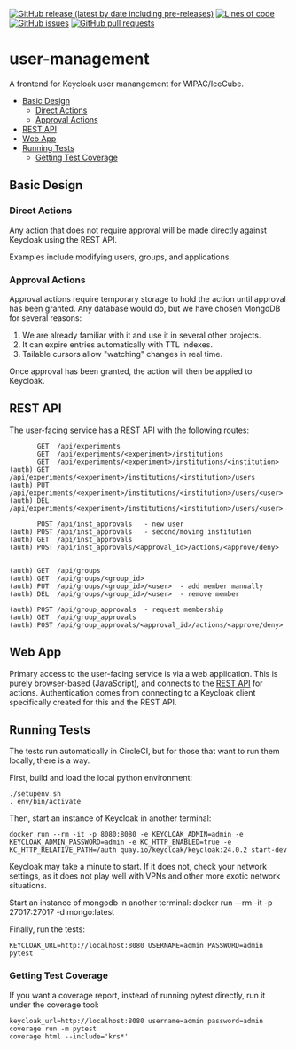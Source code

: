 <!--- Top of README Badges (automated) --->
[![GitHub release (latest by date including pre-releases)](https://img.shields.io/github/v/release/WIPACrepo/user-management?include_prereleases)](https://github.com/WIPACrepo/user-management/) [![Lines of code](https://img.shields.io/tokei/lines/github/WIPACrepo/user-management)](https://github.com/WIPACrepo/user-management/) [![GitHub issues](https://img.shields.io/github/issues/WIPACrepo/user-management)](https://github.com/WIPACrepo/user-management/issues?q=is%3Aissue+sort%3Aupdated-desc+is%3Aopen) [![GitHub pull requests](https://img.shields.io/github/issues-pr/WIPACrepo/user-management)](https://github.com/WIPACrepo/user-management/pulls?q=is%3Apr+sort%3Aupdated-desc+is%3Aopen) 
<!--- End of README Badges (automated) --->
# user-management
A frontend for Keycloak user manangement for WIPAC/IceCube.

* [Basic Design](#basic-design)
  + [Direct Actions](#direct-actions)
  + [Approval Actions](#approval-actions)
* [REST API](#rest-api)
* [Web App](#web-app)
* [Running Tests](#running-tests)
  + [Getting Test Coverage](#getting-test-coverage)

## Basic Design

### Direct Actions

Any action that does not require approval will be made directly against
Keycloak using the REST API.

Examples include modifying users, groups, and applications.

### Approval Actions

Approval actions require temporary storage to hold the action until approval
has been granted. Any database would do, but we have chosen MongoDB for
several reasons:

1. We are already familiar with it and use it in several other projects.
2. It can expire entries automatically with TTL Indexes.
3. Tailable cursors allow "watching" changes in real time.

Once approval has been granted, the action will then be applied to Keycloak.

## REST API

The user-facing service has a REST API with the following routes:

           GET  /api/experiments
           GET  /api/experiments/<experiment>/institutions
           GET  /api/experiments/<experiment>/institutions/<institution>
    (auth) GET  /api/experiments/<experiment>/institutions/<institution>/users
    (auth) PUT  /api/experiments/<experiment>/institutions/<institution>/users/<user>
    (auth) DEL  /api/experiments/<experiment>/institutions/<institution>/users/<user>

           POST /api/inst_approvals   - new user
    (auth) POST /api/inst_approvals   - second/moving institution
    (auth) GET  /api/inst_approvals
    (auth) POST /api/inst_approvals/<approval_id>/actions/<approve/deny>


    (auth) GET  /api/groups
    (auth) GET  /api/groups/<group_id>
    (auth) PUT  /api/groups/<group_id>/<user>  - add member manually
    (auth) DEL  /api/groups/<group_id>/<user>  - remove member

    (auth) POST /api/group_approvals  - request membership
    (auth) GET  /api/group_approvals
    (auth) POST /api/group_approvals/<approval_id>/actions/<approve/deny>

## Web App

Primary access to the user-facing service is via a web application.
This is purely browser-based (JavaScript), and connects to the
[REST API](#rest-api) for actions. Authentication comes from connecting
to a Keycloak client specifically created for this and the REST API.

## Running Tests

The tests run automatically in CircleCI, but for those that want to run them
locally, there is a way.

First, build and load the local python environment:

    ./setupenv.sh
    . env/bin/activate

Then, start an instance of Keycloak in another terminal:

    docker run --rm -it -p 8080:8080 -e KEYCLOAK_ADMIN=admin -e KEYCLOAK_ADMIN_PASSWORD=admin -e KC_HTTP_ENABLED=true -e KC_HTTP_RELATIVE_PATH=/auth quay.io/keycloak/keycloak:24.0.2 start-dev

Keycloak may take a minute to start. If it does not, check your network settings,
as it does not play well with VPNs and other more exotic network situations.

Start an instance of mongodb in another terminal:
     docker run --rm -it -p 27017:27017 -d mongo:latest

Finally, run the tests:

    KEYCLOAK_URL=http://localhost:8080 USERNAME=admin PASSWORD=admin pytest

### Getting Test Coverage

If you want a coverage report, instead of running pytest directly, run it
under the coverage tool:

    keycloak_url=http://localhost:8080 username=admin password=admin coverage run -m pytest
    coverage html --include='krs*'
